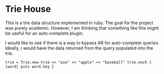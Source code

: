 # Trie House

This is a trie data structure implemented in ruby. The goal for the project was purely academic. However, I am thinking that something like this might be useful for an auto-complete plugin.

I would like to see if there is a way to bypass AR for auto-complete queries. Ideally, i would have the data returned from the query populated into the trie.

` trie = Trie.new
trie << "pie" << "apple" << "baseball"
trie.each { |word| puts word.key }
`
